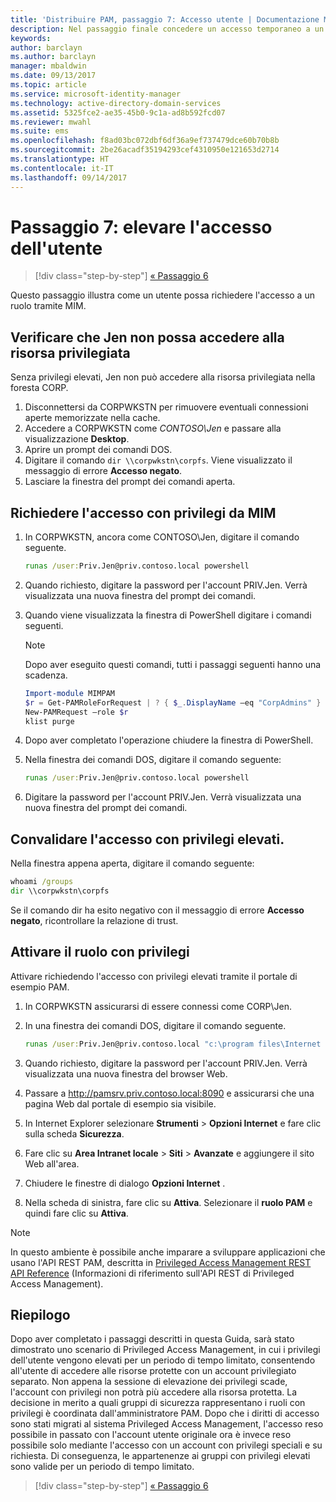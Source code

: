 ```yaml
---
title: 'Distribuire PAM, passaggio 7: Accesso utente | Documentazione Microsoft'
description: Nel passaggio finale concedere un accesso temporaneo a un utente con privilegi per dimostrare la riuscita della distribuzione di Privileged Access Management.
keywords: 
author: barclayn
ms.author: barclayn
manager: mbaldwin
ms.date: 09/13/2017
ms.topic: article
ms.service: microsoft-identity-manager
ms.technology: active-directory-domain-services
ms.assetid: 5325fce2-ae35-45b0-9c1a-ad8b592fcd07
ms.reviewer: mwahl
ms.suite: ems
ms.openlocfilehash: f8ad03bc072dbf6df36a9ef737479dce60b70b8b
ms.sourcegitcommit: 2be26acadf35194293cef4310950e121653d2714
ms.translationtype: HT
ms.contentlocale: it-IT
ms.lasthandoff: 09/14/2017
---
```

# <a name="step-7--elevate-a-users-access"></a>Passaggio 7: elevare l'accesso dell'utente

>[!div class="step-by-step"]
[« Passaggio 6 ](step-6-transition-group-to-pam.md)


Questo passaggio illustra come un utente possa richiedere l'accesso a un ruolo tramite MIM.

## <a name="verify-that-jen-cannot-access-the-privileged-resource"></a>Verificare che Jen non possa accedere alla risorsa privilegiata

Senza privilegi elevati, Jen non può accedere alla risorsa privilegiata nella foresta CORP.

1. Disconnettersi da CORPWKSTN per rimuovere eventuali connessioni aperte memorizzate nella cache.
2. Accedere a CORPWKSTN come *CONTOSO\Jen* e passare alla visualizzazione **Desktop**.
3. Aprire un prompt dei comandi DOS.
4. Digitare il comando `dir \\corpwkstn\corpfs`. Viene visualizzato il messaggio di errore **Accesso negato**.
5. Lasciare la finestra del prompt dei comandi aperta.

## <a name="request-privileged-access-from-mim"></a>Richiedere l'accesso con privilegi da MIM

1. In CORPWKSTN, ancora come CONTOSO\Jen, digitare il comando seguente.

    ```cmd
    runas /user:Priv.Jen@priv.contoso.local powershell
    ```

2. Quando richiesto, digitare la password per l'account PRIV.Jen. Verrà visualizzata una nuova finestra del prompt dei comandi.
3. Quando viene visualizzata la finestra di PowerShell digitare i comandi seguenti.

    > [!NOTE]
    > Dopo aver eseguito questi comandi, tutti i passaggi seguenti hanno una scadenza.

    ```PowerShell
    Import-module MIMPAM
    $r = Get-PAMRoleForRequest | ? { $_.DisplayName –eq "CorpAdmins" }
    New-PAMRequest –role $r
    klist purge
    ```

4. Dopo aver completato l'operazione chiudere la finestra di PowerShell.
5. Nella finestra dei comandi DOS, digitare il comando seguente:

    ```cmd
    runas /user:Priv.Jen@priv.contoso.local powershell
    ```

6. Digitare la password per l'account PRIV.Jen. Verrà visualizzata una nuova finestra del prompt dei comandi.

## <a name="validate-the-elevated-access"></a>Convalidare l'accesso con privilegi elevati.
Nella finestra appena aperta, digitare il comando seguente:

```cmd
whoami /groups
dir \\corpwkstn\corpfs
```

Se il comando dir ha esito negativo con il messaggio di errore **Accesso negato**, ricontrollare la relazione di trust.

## <a name="activate-the-privileged-role"></a>Attivare il ruolo con privilegi

Attivare richiedendo l'accesso con privilegi elevati tramite il portale di esempio PAM.

1. In CORPWKSTN assicurarsi di essere connessi come CORP\Jen.
2. In una finestra dei comandi DOS, digitare il comando seguente.

    ```cmd
    runas /user:Priv.Jen@priv.contoso.local "c:\program files\Internet Explorer\iexplore.exe"
    ```

3. Quando richiesto, digitare la password per l'account PRIV.Jen. Verrà visualizzata una nuova finestra del browser Web.
4. Passare a http://pamsrv.priv.contoso.local:8090 e assicurarsi che una pagina Web dal portale di esempio sia visibile.
5. In Internet Explorer selezionare **Strumenti** > **Opzioni Internet** e fare clic sulla scheda **Sicurezza**.
6. Fare clic su **Area Intranet locale** > **Siti** > **Avanzate** e aggiungere il sito Web all'area.
7. Chiudere le finestre di dialogo **Opzioni Internet** .
8. Nella scheda di sinistra, fare clic su **Attiva**. Selezionare il **ruolo PAM** e quindi fare clic su **Attiva**.

> [!Note]
> In questo ambiente è possibile anche imparare a sviluppare applicazioni che usano l'API REST PAM, descritta in [Privileged Access Management REST API Reference](/microsoft-identity-manager/reference/privileged-access-management-rest-api-reference) (Informazioni di riferimento sull'API REST di Privileged Access Management).

## <a name="summary"></a>Riepilogo

Dopo aver completato i passaggi descritti in questa Guida, sarà stato dimostrato uno scenario di Privileged Access Management, in cui i privilegi dell'utente vengono elevati per un periodo di tempo limitato, consentendo all'utente di accedere alle risorse protette con un account privilegiato separato. Non appena la sessione di elevazione dei privilegi scade, l'account con privilegi non potrà più accedere alla risorsa protetta. La decisione in merito a quali gruppi di sicurezza rappresentano i ruoli con privilegi è coordinata dall'amministratore PAM. Dopo che i diritti di accesso sono stati migrati al sistema Privileged Access Management, l'accesso reso possibile in passato con l'account utente originale ora è invece reso possibile solo mediante l'accesso con un account con privilegi speciali e su richiesta. Di conseguenza, le appartenenze ai gruppi con privilegi elevati sono valide per un periodo di tempo limitato.

>[!div class="step-by-step"]
[« Passaggio 6 ](step-6-transition-group-to-pam.md)
